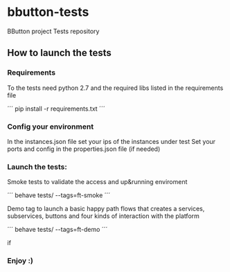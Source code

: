 # bbutton-tests
BButton project Tests repository 


## How to launch the tests

### Requirements

To the tests need python 2.7 and the required libs listed in the requirements file

´´´
pip install -r requirements.txt
´´´  

### Config your environment 

In the instances.json file set your ips of the instances under test
Set your ports and config in the properties.json file (if needed)
 
### Launch the tests: 

Smoke tests to validate the access and up&running enviroment

´´´ 
 behave tests/ --tags=ft-smoke
´´´

Demo tag to launch a basic happy path flows that creates a services, subservices, buttons and four kinds of interaction with the platform

´´´
 behave tests/ --tags=ft-demo
´´´






if 


### Enjoy :)
